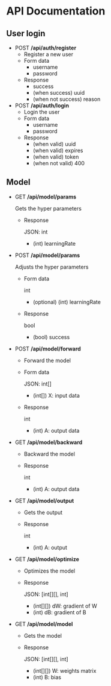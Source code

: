 # API Documentation
## User login
 - POST **/api/auth/register**
   - Register a new user
   - Form data
     - username
     - password
   - Response
     - success
     - (when success) uuid
     - (when not success) reason
 - POST **/api/auth/login**
   - Login the user
   - Form data
     - username
     - password
   - Response
     - (when valid) uuid
     - (when valid) expires
     - (when valid) token
     - (when not valid) 400
## Model
  - GET **/api/model/params**
  
    Gets the hyper parameters
    - Response
    
      JSON: int
      - (int) learningRate
  - POST **/api/model/params**
  
    Adjusts the hyper parameters
    - Form data
    
      int
      - (optional) (int) learningRate
    - Response
    
      bool
      - (bool) success
  - POST **/api/model/forward**
    - Forward the model
    - Form data
    
      JSON: int[]
      - (int[]) X: input data
    - Response
    
      int
      - (int) A: output data
  - GET **/api/model/backward**
    - Backward the model
    - Response
    
      int
      - (int) A: output data
  - GET **/api/model/output**
    - Gets the output
    - Response
    
      int
      - (int) A: output
  - GET **/api/model/optimize**
    - Optimizes the model
    - Response
    
      JSON: [int[][], int]
      - (int[][]) dW: gradient of W
      - (int) dB: gradient of B
  - GET **/api/model/model**
    - Gets the model
    - Response
    
      JSON: [int[][], int]
      - (int[][]) W: weights matrix
      - (int) B: bias
